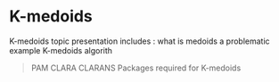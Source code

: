 # K-medoids
K-medoids topic presentation includes :
what is medoids
a problematic example
K-medoids algorith
  >PAM
  >CLARA
  >CLARANS
Packages required for K-medoids
